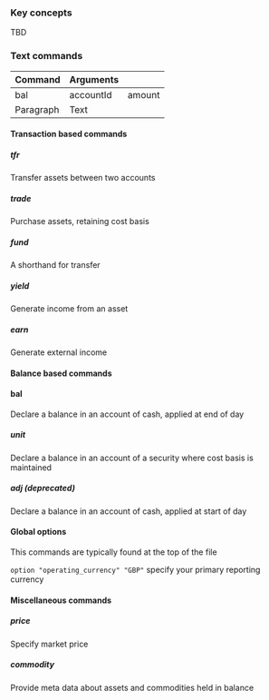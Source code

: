 
### Key concepts
TBD

### Text commands

| Command      | Arguments | |
| ----------- | ----------- | --- |
| bal      | accountId       | amount |
| Paragraph   | Text        | |

#### Transaction based commands
##### tfr
Transfer assets between two accounts
##### trade
Purchase assets, retaining cost basis
##### fund
A shorthand for transfer
##### yield
Generate income from an asset
##### earn
Generate external income
#### Balance based commands
#### bal
Declare a balance in an account of cash, applied at end of day
##### unit
Declare a balance in an account of a security where cost basis is maintained
##### adj (deprecated)
Declare a balance in an account of cash, applied at start of day

#### Global options
This commands are typically found at the top of the file

`option "operating_currency" "GBP"`
specify your primary reporting currency

#### Miscellaneous commands
##### price
Specify market price
##### commodity
Provide meta data about assets and commodities held in balance
